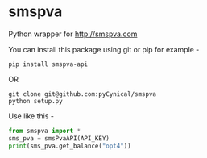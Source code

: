 # smspva
Python wrapper for http://smspva.com

You can install this package using git or pip for example -

```
pip install smspva-api
```
OR

 ```
 git clone git@github.com:pyCynical/smspva
 python setup.py
 ```
 
 Use like this - 
 ```python
from smspva import *
sms_pva = smsPvaAPI(API_KEY)
print(sms_pva.get_balance("opt4"))
```
